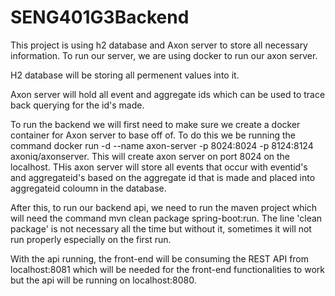 # SENG401G3Backend

This project is using h2 database and Axon server to store all necessary information. To run our server, we are using docker to run our axon server.

H2 database will be storing all permenent values into it.

Axon server will hold all event and aggregate ids which can be used to trace back querying for the id's made.


To run the backend we will first need to make sure we create a docker container for Axon server to base off of. To do this we be running the command docker run -d --name axon-server -p 8024:8024 -p 8124:8124 axoniq/axonserver. This will create axon server on port 8024 on the localhost. THis axon server will store all events that occur with eventid's and aggregateid's based on the aggregate id that is made and placed into aggregateid coloumn in the database. 

After this, to run our backend api, we need to run the maven project which will need the command mvn clean package spring-boot:run. The line 'clean package' is not necessary all the time but without it, sometimes it will not run properly especially on the first run. 

With the api running, the front-end will be consuming the REST API from localhost:8081 which will be needed for the front-end functionalities to work but the api will be running on localhost:8080.
